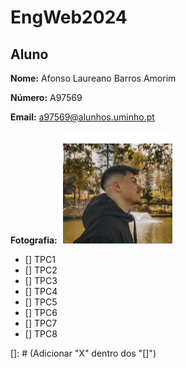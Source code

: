 # EngWeb2024

## Aluno

**Nome:** Afonso Laureano Barros Amorim

**Número:** A97569

**Email:** a97569@alunhos.uminho.pt

**Fotografia:** ![Texto Alternativo](Drikz.jpg)

- [] TPC1
- [] TPC2
- [] TPC3
- [] TPC4
- [] TPC5
- [] TPC6
- [] TPC7
- [] TPC8
  
[]: # (Adicionar "X" dentro dos "[]")